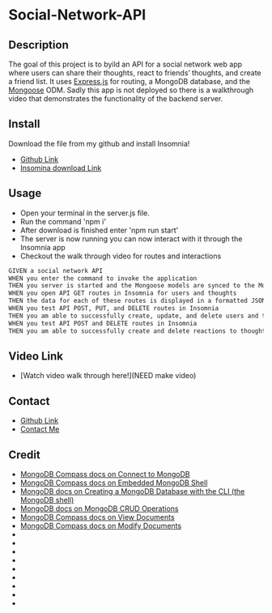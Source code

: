 # Social-Network-API

## Description
The goal of this project is to byild an API for a social network web app where users can share their thoughts, react to friends’ thoughts, and create a friend list. It uses  [Express.js](https://www.npmjs.com/package/express) for routing, a MongoDB database, and the [Mongoose](https://www.npmjs.com/package/mongoose) ODM. Sadly this app is not deployed so there is a walkthrough video that demonstrates the functionality of the backend server.

## Install
Download the file from my github and install Insomnia!
* [Github Link](https://github.com/BryceedThompson/Employee-Tracker)
* [Insomina download Link](https://insomnia.rest/download)

## Usage
* Open your terminal in the server.js file.
* Run the command 'npm i' 
* After download is finished enter 'npm run start'
* The server is now running you can now interact with it through the Insomnia app
* Checkout the walk through video for routes and interactions
```md
GIVEN a social network API
WHEN you enter the command to invoke the application
THEN you server is started and the Mongoose models are synced to the MongoDB database
WHEN you open API GET routes in Insomnia for users and thoughts
THEN the data for each of these routes is displayed in a formatted JSON
WHEN you test API POST, PUT, and DELETE routes in Insomnia
THEN you am able to successfully create, update, and delete users and thoughts in my database
WHEN you test API POST and DELETE routes in Insomnia
THEN you am able to successfully create and delete reactions to thoughts and add and remove friends to a user’s friend list

```

## Video Link
* [Watch video walk through here!](NEED make video)

## Contact
* [Github Link](https://github.com/BryceedThompson/Employee-Tracker)
* [Contact Me](mailto:bryceedthompson@gmail.com)

## Credit
* [MongoDB Compass docs on Connect to MongoDB](https://docs.mongodb.com/compass/current/connect/)
* [MongoDB Compass docs on Embedded MongoDB Shell](https://docs.mongodb.com/compass/current/embedded-shell/)
* [MongoDB docs on Creating a MongoDB Database with the CLI (the MongoDB shell)](https://www.mongodb.com/basics/create-database)
* [MongoDB docs on MongoDB CRUD Operations](https://docs.mongodb.com/manual/crud/)
* [MongoDB Compass docs on View Documents](https://docs.mongodb.com/compass/current/documents/view/)
* [MongoDB Compass docs on Modify Documents](https://docs.mongodb.com/compass/current/documents/modify/)
* 
* 
* 
* 
* 
* 
* 
* 
* 
